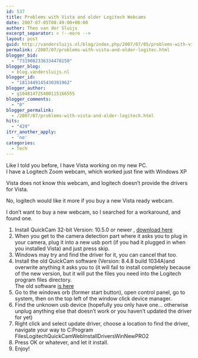 ```yaml
---
id: 537
title: Problems with Vista and older Logitech Webcams
date: 2007-07-05T08:49:00+00:00
author: Theo van der Sluijs
excerpt_separator: < !--more -->
layout: post
guid: http://vandersluijs.nl/blog/index.php/2007/07/05/problems-with-vista-and-older-logitec/
permalink: /2007/07/problems-with-vista-and-older-logitec.html
blogger_bid:
  - "7319082336334478150"
blogger_blog:
  - blog.vandersluijs.nl
blogger_id:
  - "1813449145430391962"
blogger_author:
  - g104814725400115166555
blogger_comments:
  - "0"
blogger_permalink:
  - /2007/07/problems-with-vista-and-older-logitech.html
hits:
  - "429"
itrr_another_apply:
  - 'no'
categories:
  - Tech
---
```

Like I told you before, I have Vista working on my new PC.   
I have a Logitech Zoom webcam, which worked just fine with Windows XP

Vista does not know this webcam, and logitech doesn&#8217;t provide the drivers for Vista.

No, logitech would like it more if you buy a new Vista ready webcam.

I don&#8217;t want to buy a new webcam, so I searched for a workaround, and found one. 

  1. Install QuickCam 32-bit Version: 10.5.0 or newer , <a href="http://www.logitech.com/index.cfm/support_downloads/downloads/&cl=US,EN" target="_blank">download here</a> 
  2. When you get to the camera detection part where it asks you to plug in your camera, plug it into a new usb port (if you had it plugged in when you installed Vista) and just press skip.
  3. Windows may try and find the driver for it, you can cancel that too.
  4. Install the old QuickCam software (Version: 8.4.8 build 1034A)and overwrite anything it asks you to (it will fail to install completely because of the new version, but it will put the files you need into the Logitech program files directory.       
    The old software <a href="http://www.logitech.com/index.cfm/downloads/software/CA/EN,CRID=1794,contentid=7649" target="_blank">is here</a> <a href="http://www.logitech.com/index.cfm/downloads/software/CA/EN,CRID=1794,contentid=7649" target="_blank"></a> 
  5. Go to the windows orb (former start button), open control panel, go to system, then on the top left of the window click device manager.
  6. Find the unknown usb device (hopefully you only have one&#8230; otherwise unplug anything else that doesn&#8217;t work or you haven&#8217;t updated the driver for yet)
  7. Right click and select update driver, choose a location to find the driver, navigate your way to C:Program FilesLogitechQuickCamWebInstallDriversWinNewPRO2
  8. Press OK or whatever, and let it install.
  9. Enjoy! 

<a name="more"></a>